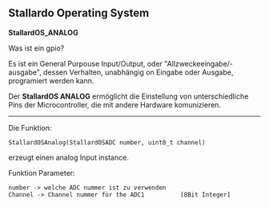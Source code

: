 
## **Stallardo Operating System**
**StallardOS_ANALOG**

Was ist ein gpio? 

Es ist ein General Purpouse Input/Output, oder "Allzweckeeingabe/-ausgabe",
dessen Verhalten, unabhängig on Eingabe oder Ausgabe, programiert werden kann.


Der **StallardOS ANALOG** ermöglicht die Einstellung von unterschiedliche Pins der Microcontroller,
die mit andere Hardware komunizieren.

_______________________________________________________________
Die Funktion:
```
StallardOSAnalog(StallardOSADC number, uint8_t channel)
````
erzeugt einen analog Input instance.

Funktion Parameter:
```
number -> welche ADC nummer ist zu verwenden
Channel -> Channel nummer für the ADC1          [8Bit Integer]
```
